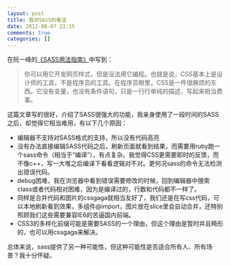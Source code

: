 ```yaml
---
layout: post
title: 我对SASS的看法
date: 2012-08-07 21:15
comments: true
categories: []
---
```

在阮一峰的<a href="http://www.ruanyifeng.com/blog/2012/06/sass.html">《SASS用法指南》</a>中写到：
<blockquote>你可以用它开发网页样式，但是没法用它编程。也就是说，CSS基本上是设计师的工具，不是程序员的工具。在程序员眼里，CSS是一件很麻烦的东西。它没有变量，也没有条件语句，只是一行行单纯的描述，写起来相当费事。</blockquote>
这篇文章写的很好，介绍了SASS很强大的功能，我亲身使用了一段时间的SASS之后，却觉得它相当难用，有以下几个原因：
<ul>
	<li>编辑器不支持对SASS格式的支持，所以没有代码高亮</li>
	<li>没有办法直接编辑SASS代码之后，刷新页面就看到结果，而需要用ruby跑一个sass命令（相当于“编译”），有点复杂。我觉得CSS更需要即时的反馈，而不像c++，写一大堆之后编译下看看逻辑对不对。更何况sass的命令无法检测出错误代码。</li>
	<li>debug困难，我在浏览器中看到错误需要修改的时候，回到编辑器中搜索class或者代码相对困难，因为是编译过的，行数和代码都不一样了。</li>
	<li>同样是合并代码和图片的cssgaga就相当友好了，我们还是在写css代码，可以本地刷新看到效果，多组件@import，图片放在slice里会自动合并，还特别照顾我们这些需要兼容IE6的苦逼国内前端。</li>
	<li>CSS3的多样化前缀可能是需要SASS的一个理由，但这个理由是暂时并且畸形的，也可以用cssgaga来解决。</li>
</ul>
总体来说，sass提供了另一种可能性，但这种可能性是否适合所有人、所有场景？我十分怀疑。
